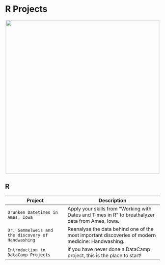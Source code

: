 # R Projects

<p align="center"> 
<img src="https://upload.wikimedia.org/wikipedia/commons/1/1b/R_logo.svg" width="500">
</p>


## R
| Project | Description |
| --- | --- |
| `Drunken Datetimes in Ames, Iowa` | Apply your skills from "Working with Dates and Times in R" to breathalyzer data from Ames, Iowa. |
| `Dr. Semmelweis and the discovery of Handwashing` | Reanalyse the data behind one of the most important discoveries of modern medicine: Handwashing. |
| `Introduction to DataCamp Projects` | If you have never done a DataCamp project, this is the place to start! |

